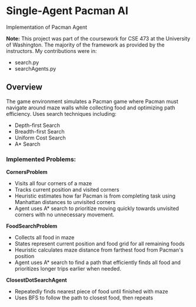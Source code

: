 # Single-Agent Pacman AI
Implementation of Pacman Agent

**Note:** This project was part of the coursework for CSE 473 at the University of Washington.
The majority of the framework as provided by the instructors. My contributions were in:
- search.py
- searchAgents.py

## Overview
The game environment simulates a Pacman game where Pacman must navigate around maze walls while collecting food and optimizing path efficiency. Uses search techniques including:
- Depth-first Search
- Breadth-first Search
- Uniform Cost Search
- A* Search

### Implemented Problems:
**CornersProblem**
- Visits all four corners of a maze
- Tracks current position and visited corners
- Heuristic estimates how far Pacman is from completing task using Manhattan distances to unvisited corners
- Agent uses A* search to prioritize moving quickly towards unvisited corners with no unnecessary movement.

**FoodSearchProblem**
- Collects all food in maze
- States represent current position and food grid for all remaining foods
- Heuristic calculates maze distance from farthest food from Pacman's position
- Agent uses A* search to find a path that efficiently finds all food and prioritizes longer trips earlier when needed.

**ClosestDotSearchAgent**
- Repeatedly finds nearest piece of food until finished with maze
- Uses BFS to follow the path to closest food, then repeats
